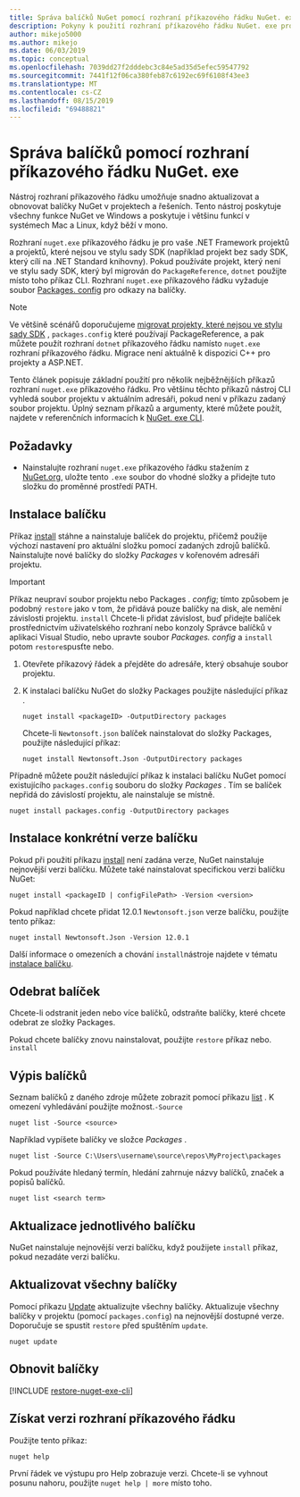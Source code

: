 ```yaml
---
title: Správa balíčků NuGet pomocí rozhraní příkazového řádku NuGet. exe
description: Pokyny k použití rozhraní příkazového řádku NuGet. exe pro práci s balíčky NuGet.
author: mikejo5000
ms.author: mikejo
ms.date: 06/03/2019
ms.topic: conceptual
ms.openlocfilehash: 7039dd27f2dddebc3c84e5ad35d5efec59547792
ms.sourcegitcommit: 7441f12f06ca380feb87c6192ec69f6108f43ee3
ms.translationtype: MT
ms.contentlocale: cs-CZ
ms.lasthandoff: 08/15/2019
ms.locfileid: "69488821"
---
```

# <a name="manage-packages-using-the-nugetexe-cli"></a>Správa balíčků pomocí rozhraní příkazového řádku NuGet. exe

Nástroj rozhraní příkazového řádku umožňuje snadno aktualizovat a obnovovat balíčky NuGet v projektech a řešeních. Tento nástroj poskytuje všechny funkce NuGet ve Windows a poskytuje i většinu funkcí v systémech Mac a Linux, když běží v mono.

Rozhraní `nuget.exe` příkazového řádku je pro vaše .NET Framework projektů a projektů, které nejsou ve stylu sady SDK (například projekt bez sady SDK, který cílí na .NET Standard knihovny). Pokud používáte projekt, který není ve stylu sady SDK, který byl migrován do `PackageReference`, `dotnet` použijte místo toho příkaz CLI. Rozhraní `nuget.exe` příkazového řádku vyžaduje soubor [Packages. config](../reference/packages-config.md) pro odkazy na balíčky.

> [!NOTE]
> Ve většině scénářů doporučujeme [migrovat projekty, které nejsou ve stylu sady SDK](../consume-packages/migrate-packages-config-to-package-reference.md) , `packages.config` které používají PackageReference, a pak můžete použít rozhraní `dotnet` příkazového řádku namísto `nuget.exe` rozhraní příkazového řádku. Migrace není aktuálně k dispozici C++ pro projekty a ASP.NET.

Tento článek popisuje základní použití pro několik nejběžnějších příkazů rozhraní `nuget.exe` příkazového řádku. Pro většinu těchto příkazů nástroj CLI vyhledá soubor projektu v aktuálním adresáři, pokud není v příkazu zadaný soubor projektu. Úplný seznam příkazů a argumenty, které můžete použít, najdete v referenčních informacích k [NuGet. exe CLI](../reference/nuget-exe-cli-reference.md).

## <a name="prerequisites"></a>Požadavky

- Nainstalujte rozhraní `nuget.exe` příkazového řádku stažením z [NuGet.org](https://dist.nuget.org/win-x86-commandline/latest/nuget.exe), uložte tento `.exe` soubor do vhodné složky a přidejte tuto složku do proměnné prostředí PATH.

## <a name="install-a-package"></a>Instalace balíčku

Příkaz [install](../reference/cli-reference/cli-ref-install.md) stáhne a nainstaluje balíček do projektu, přičemž použije výchozí nastavení pro aktuální složku pomocí zadaných zdrojů balíčků. Nainstalujte nové balíčky do složky *Packages* v kořenovém adresáři projektu.

> [!IMPORTANT]
> Příkaz neupraví soubor projektu nebo Packages *. config*; tímto způsobem je podobný `restore` jako v tom, že přidává pouze balíčky na disk, ale nemění závislosti projektu. `install` Chcete-li přidat závislost, buď přidejte balíček prostřednictvím uživatelského rozhraní nebo konzoly Správce balíčků v aplikaci Visual Studio, nebo upravte soubor *Packages. config* a `install` potom `restore`spusťte nebo.

1. Otevřete příkazový řádek a přejděte do adresáře, který obsahuje soubor projektu.

2. K instalaci balíčku NuGet do složky Packages použijte následující příkaz .

    ```cli
    nuget install <packageID> -OutputDirectory packages
    ```

    Chcete-li `Newtonsoft.json` balíček nainstalovat do složky Packages, použijte následující příkaz:

    ```cli
    nuget install Newtonsoft.Json -OutputDirectory packages
    ```

Případně můžete použít následující příkaz k instalaci balíčku NuGet pomocí existujícího `packages.config` souboru do složky *Packages* . Tím se balíček nepřidá do závislostí projektu, ale nainstaluje se místně.

```cli
nuget install packages.config -OutputDirectory packages
```

## <a name="install-a-specific-version-of-a-package"></a>Instalace konkrétní verze balíčku

Pokud při použití příkazu [install](../reference/cli-reference/cli-ref-install.md) není zadána verze, NuGet nainstaluje nejnovější verzi balíčku. Můžete také nainstalovat specifickou verzi balíčku NuGet:

```cli
nuget install <packageID | configFilePath> -Version <version>
```

Pokud například chcete přidat 12.0.1 `Newtonsoft.json` verze balíčku, použijte tento příkaz:

```cli
nuget install Newtonsoft.Json -Version 12.0.1
```

Další informace o omezeních a chování `install`nástroje najdete v tématu [instalace balíčku](#install-a-package).

## <a name="remove-a-package"></a>Odebrat balíček

Chcete-li odstranit jeden nebo více balíčků, odstraňte balíčky, které chcete odebrat ze složky Packages.

Pokud chcete balíčky znovu nainstalovat, použijte `restore` příkaz nebo. `install`

## <a name="list-packages"></a>Výpis balíčků

Seznam balíčků z daného zdroje můžete zobrazit pomocí příkazu [list](../reference/cli-reference/cli-ref-list.md) . K omezení vyhledávání použijte možnost.`-Source`

```cli
nuget list -Source <source>
```

Například vypíšete balíčky ve složce *Packages* .

```cli
nuget list -Source C:\Users\username\source\repos\MyProject\packages
```

Pokud používáte hledaný termín, hledání zahrnuje názvy balíčků, značek a popisů balíčků.

```cli
nuget list <search term>
```

## <a name="update-an-individual-package"></a>Aktualizace jednotlivého balíčku

NuGet nainstaluje nejnovější verzi balíčku, když použijete `install` příkaz, pokud nezadáte verzi balíčku.

## <a name="update-all-packages"></a>Aktualizovat všechny balíčky

Pomocí příkazu [Update](../reference/cli-reference/cli-ref-update.md) aktualizujte všechny balíčky. Aktualizuje všechny balíčky v projektu (pomocí `packages.config`) na nejnovější dostupné verze. Doporučuje se spustit `restore` před spuštěním `update`.

```cli
nuget update
```

## <a name="restore-packages"></a>Obnovit balíčky

[!INCLUDE [restore-nuget-exe-cli](includes/restore-nuget-exe-cli.md)]

## <a name="get-the-cli-version"></a>Získat verzi rozhraní příkazového řádku

Použijte tento příkaz:

```cli
nuget help
```

První řádek ve výstupu pro Help zobrazuje verzi. Chcete-li se vyhnout posunu nahoru, použijte `nuget help | more` místo toho.